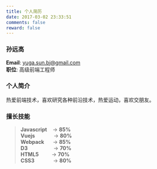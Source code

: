 ```yaml
---
title: 个人简历
date: 2017-03-02 23:33:51
comments: false
reward: false
---
```


### 孙远高 

**Email**: yuga.sun.bj@gmail.com  
**职位**: 高级前端工程师  

### 个人简介

热爱前端技术，喜欢研究各种前沿技术，热爱运动，喜欢交朋友。

### 擅长技能

> **Javascript**&nbsp;&nbsp;&nbsp;&nbsp;→  **85%**     
> **Vuejs**&nbsp;&nbsp;&nbsp;&nbsp;&nbsp;&nbsp;&nbsp;&nbsp;&nbsp;&nbsp;&nbsp;&nbsp;&nbsp;→  **80%**   
> **Webpack**&nbsp;&nbsp;&nbsp;&nbsp;&nbsp;&nbsp;→  **85%**  
> **D3**&nbsp;&nbsp;&nbsp;&nbsp;&nbsp;&nbsp;&nbsp;&nbsp;&nbsp;&nbsp;&nbsp;&nbsp;&nbsp;&nbsp;&nbsp;&nbsp;&nbsp;&nbsp;→  **70%**  
> **HTML5**&nbsp;&nbsp;&nbsp;&nbsp;&nbsp;&nbsp;&nbsp;&nbsp;&nbsp;→  **70%**  
> **CSS3**&nbsp;&nbsp;&nbsp;&nbsp;&nbsp;&nbsp;&nbsp;&nbsp;&nbsp;&nbsp;&nbsp;&nbsp;&nbsp;→  **80%**  

